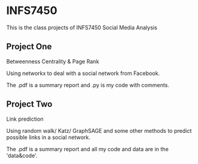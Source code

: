 # INFS7450
 This is the class projects of INFS7450 Social Media Analysis

## Project One
Betweenness Centrality & Page Rank

 Using networkx to deal with a social network from Facebook.
 
 The .pdf is a summary report and .py is my code with comments.

## Project Two
Link prediction

 Using random walk/ Katz/ GraphSAGE and some other methods to predict possible links in a social network.
 
 The .pdf is a summary report and all my code and data are in the 'data&code'.
